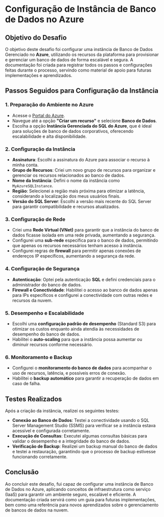 # Configuração de Instância de Banco de Dados no Azure

## Objetivo do Desafio
O objetivo deste desafio foi configurar uma instância de Banco de Dados Gerenciado no **Azure**, utilizando os recursos da plataforma para provisionar e gerenciar um banco de dados de forma escalável e segura. A documentação foi criada para registrar todos os passos e configurações feitas durante o processo, servindo como material de apoio para futuras implementações e aprendizados.

## Passos Seguidos para Configuração da Instância

### 1. Preparação do Ambiente no Azure
- Acesse o [Portal do Azure](https://portal.azure.com).
- Navegue até a opção **"Criar um recurso"** e selecione **Banco de Dados**.
- Escolha a opção **Instância Gerenciada do SQL do Azure**, que é ideal para soluções de banco de dados corporativos, oferecendo escalabilidade e alta disponibilidade.

### 2. Configuração da Instância
- **Assinatura**: Escolhi a assinatura do Azure para associar o recurso à minha conta.
- **Grupo de Recursos**: Criei um novo grupo de recursos para organizar e gerenciar os recursos relacionados ao banco de dados.
- **Nome da Instância**: Defini o nome da instância como `MyAzureSQLInstance`.
- **Região**: Selecionei a região mais próxima para otimizar a latência, considerando a localização dos meus usuários finais.
- **Versão do SQL Server**: Escolhi a versão mais recente do SQL Server para garantir compatibilidade e recursos atualizados.

### 3. Configuração de Rede
- Criei uma **Rede Virtual (VNet)** para garantir que a instância do banco de dados ficasse isolada em uma rede privada, aumentando a segurança.
- Configurei uma **sub-rede** específica para o banco de dados, permitindo que apenas os recursos necessários tenham acesso à instância.
- Configurei regras de **firewall** para permitir apenas conexões de endereços IP específicos, aumentando a segurança da rede.

### 4. Configuração de Segurança
- **Autenticação**: Optei pela autenticação **SQL** e defini credenciais para o administrador do banco de dados.
- **Firewall e Conectividade**: Habilitei o acesso ao banco de dados apenas para IPs específicos e configurei a conectividade com outras redes e recursos da nuvem.

### 5. Desempenho e Escalabilidade
- Escolhi uma **configuração padrão de desempenho** (Standard S3) para otimizar os custos enquanto ainda atendia às necessidades de desempenho do banco de dados.
- Habilitei o **auto-scaling** para que a instância possa aumentar ou diminuir recursos conforme necessário.

### 6. Monitoramento e Backup
- Configurei o **monitoramento do banco de dados** para acompanhar o uso de recursos, latência, e possíveis erros de conexão.
- Habilitei o **backup automático** para garantir a recuperação de dados em caso de falha.

## Testes Realizados
Após a criação da instância, realizei os seguintes testes:
- **Conexão ao Banco de Dados**: Testei a conectividade usando o SQL Server Management Studio (SSMS) para verificar se a instância estava acessível e configurada corretamente.
- **Execução de Consultas**: Executei algumas consultas básicas para validar o desempenho e a integridade do banco de dados.
- **Verificação de Backup**: Realizei um backup manual do banco de dados e testei a restauração, garantindo que o processo de backup estivesse funcionando corretamente.

## Conclusão
Ao concluir este desafio, fui capaz de configurar uma instância de Banco de Dados no Azure, aplicando conceitos de infraestrutura como serviço (IaaS) para garantir um ambiente seguro, escalável e eficiente. A documentação criada servirá como um guia para futuras implementações, bem como uma referência para novos aprendizados sobre o gerenciamento de bancos de dados na nuvem.
